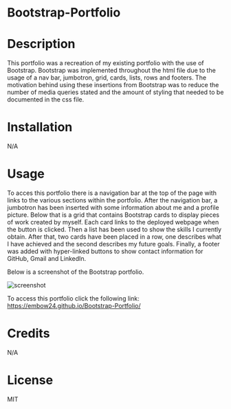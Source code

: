 # Bootstrap-Portfolio

# Description
This portfolio was a recreation of my existing portfolio with the use of Bootstrap. Bootstrap was implemented throughout the html file due to the usage of a nav bar, jumbotron, grid, cards, lists, rows and footers. The motivation behind using these insertions from Bootstrap was to reduce the number of media queries stated and the amount of styling that needed to be documented in the css file.

# Installation
N/A

# Usage
To acces this portfolio there is a navigation bar at the top of the page with links to the various sections within the portfolio. After the navigation bar, a jumbotron has been inserted with some information about me and a profile picture. Below that is a grid that contains Bootstrap cards to display pieces of work created by myself. Each card links to the deployed webpage when the button is clicked. Then a list has been used to show the skills I currently obtain. After that, two cards have been placed in a row, one describes what I have achieved and the second describes my future goals. Finally, a footer was added with hyper-linked buttons to show contact information for GitHub, Gmail and LinkedIn.

Below is a screenshot of the Bootstrap portfolio. 

![screenshot](images/Screenshot.png)


To access this portfolio click the following link: https://embow24.github.io/Bootstrap-Portfolio/  

# Credits
N/A

# License
MIT
